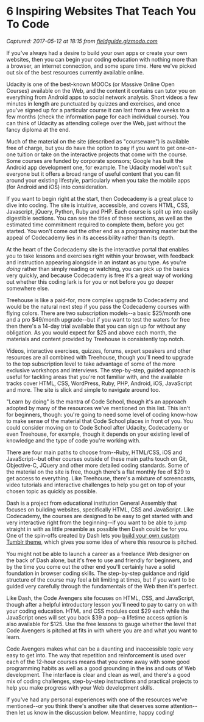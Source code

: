 # 6 Inspiring Websites That Teach You To Code

_Captured: 2017-05-12 at 18:15 from [fieldguide.gizmodo.com](http://fieldguide.gizmodo.com/6-inspiring-websites-that-teach-you-to-code-1616821169?ref=quuu&utm_content=bufferddae2&utm_medium=social&utm_source=twitter.com&utm_campaign=buffer)_

If you've always had a desire to build your own apps or create your own websites, then you can begin your coding education with nothing more than a browser, an internet connection, and some spare time. Here we've picked out six of the best resources currently available online.

Udacity is one of the best-known MOOCs (or Massive Online Open Courses) available on the Web, and the content it contains can tutor you on everything from Android apps to social network analysis. Short videos a few minutes in length are punctuated by quizzes and exercises, and once you've signed up for a particular course it can last from a few weeks to a few months (check the information page for each individual course). You can think of Udacity as attending college over the Web, just without the fancy diploma at the end.

Much of the material on the site (described as "courseware") is available free of charge, but you do have the option to pay if you want to get one-on-one tuition or take on the interactive projects that come with the course. Some courses are funded by corporate sponsors; Google has built the Android app development one, for example. The Udacity model won't suit everyone but it offers a broad range of useful content that you can fit around your existing lifestyle, particularly when you take the mobile apps (for Android and iOS) into consideration.

If you want to begin right at the start, then Codecademy is a great place to dive into coding. The site is intuitive, accessible, and covers HTML, CSS, Javascript, jQuery, Python, Ruby and PHP. Each course is split up into easily digestible sections. You can see the titles of these sections, as well as the estimated time commitment required to complete them, before you get started. You won't come out the other end as a programming master but the appeal of Codecademy lies in its accessibility rather than its depth.

At the heart of the Codecademy site is the interactive portal that enables you to take lessons and exercises right within your browser, with feedback and instruction appearing alongside in an instant as you type. As you're _doing_ rather than simply reading or watching, you can pick up the basics very quickly, and because Codecademy is free it's a great way of working out whether this coding lark is for you or not before you go deeper somewhere else.

Treehouse is like a paid-for, more complex upgrade to Codecademy and would be the natural next step if you pass the Codecademy courses with flying colors. There are two subscription models--a basic $25/month one and a pro $49/month upgrade--but if you want to test the waters for free then there's a 14-day trial available that you can sign up for without any obligation. As you would expect for $25 and above each month, the materials and content provided by Treehouse is consistently top notch.

Videos, interactive exercises, quizzes, forums, expert speakers and other resources are all combined with Treehouse, though you'll need to upgrade to the top subscription level to take advantage of some of the more exclusive workshops and interviews. The step-by-step, guided approach is useful for tackling areas that you're not familiar with, and the available tracks cover HTML, CSS, WordPress, Ruby, PHP, Android, iOS, JavaScript and more. The site is slick and simple to navigate around too.

"Learn by doing" is the mantra of Code School, though it's an approach adopted by many of the resources we've mentioned on this list. This isn't for beginners, though: you're going to need some level of coding know-how to make sense of the material that Code School places in front of you. You could consider moving on to Code School after Udacity, Codecademy or even Treehouse, for example, though it depends on your existing level of knowledge and the type of code you're working with.

There are four main paths to choose from--Ruby, HTML/CSS, iOS and JavaScript--but other courses outside of these main paths touch on Git, Objective-C, JQuery and other more detailed coding standards. Some of the material on the site is free, though there's a flat monthly fee of $29 to get access to everything. Like Treehouse, there's a mixture of screencasts, video tutorials and interactive challenges to help you get on top of your chosen topic as quickly as possible.

Dash is a project from educational institution General Assembly that focuses on building websites, specifically HTML, CSS and JavaScript. Like Codecademy, the courses are designed to be easy to get started with and very interactive right from the beginning--if you want to be able to jump straight in with as little preamble as possible then Dash could be for you. One of the spin-offs created by Dash lets you [build your own custom Tumblr theme](https://blog.generalassemb.ly/dash-tumblr/), which gives you some idea of where this resource is pitched.

You might not be able to launch a career as a freelance Web designer on the back of Dash alone, but it's free to use and friendly for beginners, and by the time you come out the other end you'll certainly have a solid foundation in browser coding skills. The step-by-step guidance and rigid structure of the course may feel a bit limiting at times, but if you want to be guided very carefully through the fundamentals of the Web then it's perfect.

Like Dash, the Code Avengers site focuses on HTML, CSS, and JavaScript, though after a helpful introductory lesson you'll need to pay to carry on with your coding education. HTML and CSS modules cost $29 each while the JavaScript ones will set you back $39 a pop--a lifetime access option is also available for $125. Use the free lessons to gauge whether the level that Code Avengers is pitched at fits in with where you are and what you want to learn.

Code Avengers makes what can be a daunting and inaccessible topic very easy to get into. The way that repetition and reinforcement is used over each of the 12-hour courses means that you come away with some good programming habits as well as a good grounding in the ins and outs of Web development. The interface is clear and clean as well, and there's a good mix of coding challenges, step-by-step instructions and practical projects to help you make progress with your Web development skills.

If you've had any personal experiences with one of the resources we've mentioned--or you think there's another site that deserves some attention--then let us know in the discussion below. Meantime, happy coding!
